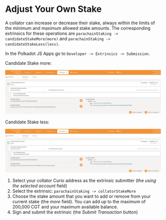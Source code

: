 # Adjust Your Own Stake

A collator can increase or decrease their stake, always within the limits of the minimum and maximum allowed stake amounts. The corresponding extrinsics for these operations are `parachainStaking -> candidateStakeMore(more)` and `parachainStaking -> candidateStakeLess(less)`.

In the Polkadot JS Apps go to `Developer -> Extrinsics -> Submission`.

Candidate Stake more:

![candidateStakeMore](AdjustYourOwnStake/candidateStakeMore.png)

Candidate Stake less:

![candidateStakeLess](AdjustYourOwnStake/candidateStakeLess.png)

1. Select your collator Curio address as the extrinsic submitter (the *using the selected account* field)
2. Select the extrinsic: `parachainStaking -> collatorStakeMore`
3. Choose the stake amount that you want to add or remove from your current stake (the *more* field).
You can add up to the maximum of 200,000 CGT and your maximum available balance.
4. Sign and submit the extrinsic (the *Submit Transaction* button)